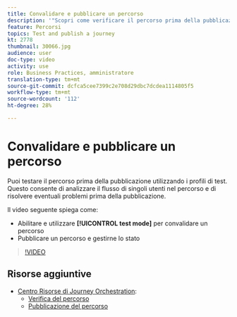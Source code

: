 ```yaml
---
title: Convalidare e pubblicare un percorso
description: '"Scopri come verificare il percorso prima della pubblicazione, utilizzando i profili di test. "'
feature: Percorsi
topics: Test and publish a journey
kt: 2778
thumbnail: 30066.jpg
audience: user
doc-type: video
activity: use
role: Business Practices, amministratore
translation-type: tm+mt
source-git-commit: dcfca5cee7399c2e708d29dbc7dcdea1114805f5
workflow-type: tm+mt
source-wordcount: '112'
ht-degree: 28%

---
```



# Convalidare e pubblicare un percorso

Puoi testare il percorso prima della pubblicazione utilizzando i profili di test. Questo consente di analizzare il flusso di singoli utenti nel percorso e di risolvere eventuali problemi prima della pubblicazione.

Il video seguente spiega come:

* Abilitare e utilizzare **[!UICONTROL test mode]** per convalidare un percorso
* Pubblicare un percorso e gestirne lo stato

>[!VIDEO](https://video.tv.adobe.com/v/30066?quality=12)

## Risorse aggiuntive

* [Centro Risorse di Journey Orchestration](https://docs.adobe.com/content/help/it-IT/journeys/using/journey-orchestration-home.html):
   * [Verifica del percorso](https://docs.adobe.com/content/help/en/journeys/using/building-journeys/journeytesting.html)
   * [Pubblicazione del percorso](https://docs.adobe.com/content/help/en/journeys/using/building-journeys/journeypublication.html)
